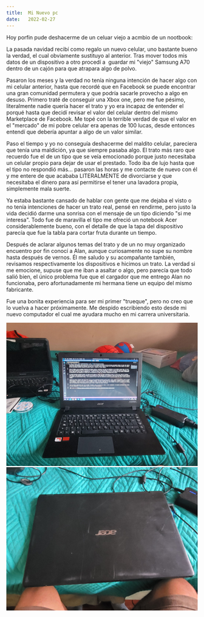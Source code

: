 ```yaml
---
title:  Mi Nuevo pc
date:   2022-02-27
---
```


Hoy porfin pude deshacerme de un celuar viejo a acmbio de un nootbook:
<!--more-->

La pasada navidad recibí como regalo un nuevo celular, uno bastante bueno la verdad, el cual obviamente sustituyo al anterior. Tras mover todos mis datos de un dispositivo a otro procedí a  guardar mi "viejo" Samsung A70 dentro de un cajón para que atrapara algo de polvo.

Pasaron los meses y la verdad no tenía ninguna intención de hacer algo con mi celular anterior, hasta que recordé que en Facebook se puede encontrar una gran comunidad permutera y que podría sacarle provecho a algo en desuso. Primero traté de conseguir una Xbox one, pero me fue pésimo, literalmente nadie quería hacer el trato y yo era incapaz de entender el porqué hasta que decidí revisar el valor del celular dentro del mismo Marketplace de Facebook. Me topé con la terrible verdad de que el valor en el "mercado" de mi pobre celular era apenas de 100 lucas, desde entonces entendí que debería apuntar a algo de un valor similar.

Paso el tiempo y yo no conseguía deshacerme del maldito celular, pareciera que tenía una maldición, ya que siempre pasaba algo. El trato más raro que recuerdo fue el de un tipo que se veía emocionado porque justo necesitaba un celular propio para dejar de usar el prestado. Todo iba de lujo hasta que el tipo no respondió más... pasaron las horas y me contacte de nuevo con él y me entere de que acababa LITERALMENTE de divorciarse y que necesitaba el dinero para así permitirse el tener una lavadora propia, simplemente mala suerte.

Ya estaba bastante cansado de hablar con gente que me dejaba el visto o no tenía intenciones de hacer un trato real, pensé en rendirme, pero justo la vida decidió darme una sonrisa con el mensaje de un tipo diciendo "si me interesa". Todo fue de maravilla el tipo me ofreció un notebook Acer considerablemente bueno,  con el detalle de que la tapa del dispositivo parecía que fue la tabla para cortar fruta durante un tiempo.

Después de aclarar algunos temas del trato y de un no muy organizado encuentro por fin conocí a Alan, aunque curiosamente no supe su nombre hasta después de vernos. Él me saludo y su acompañante también, revisamos respectivamente los dispositivos e hicimos un trato. La verdad si me emocione, supuse que me iban a asaltar o algo, pero parecía que todo salió bien, el único problema fue que el cargador que me entrego Alan no funcionaba, pero afortunadamente mi hermana tiene un equipo del mismo fabricante.

Fue una bonita experiencia para ser mi primer "trueque", pero no creo que lo vuelva a hacer próximamente. Me despido escribiendo esto desde mi nuevo computador el cual me ayudara mucho en mi carrera universitaria.

![Mi equipo nuevoo](https://github.com/SUPER-EIGHT/SUPER-EIGHT.github.io/blob/main/png/pc1.jpg?raw=true) ![Mi equipo nuevoo](https://github.com/SUPER-EIGHT/SUPER-EIGHT.github.io/blob/main/png/pc2.jpg?raw=true)